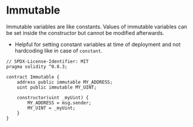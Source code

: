 # Immutable

Immutable variables are like constants.
Values of immutable variables can be set inside the constructor but cannot be modified afterwards.

- Helpful for setting constant variables at time of deployment and not hardcoding like in case of `constant`.

```
// SPDX-License-Identifier: MIT
pragma solidity ^0.8.3;

contract Immutable {
    address public immutable MY_ADDRESS;
    uint public immutable MY_UINT;

    constructor(uint _myUint) {
        MY_ADDRESS = msg.sender;
        MY_UINT = _myUint;
    }
}
```
